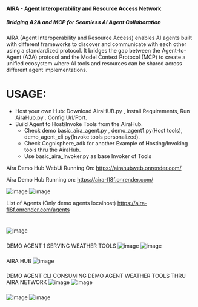####    AIRA - Agent Interoperability and Resource Access Network
#####  Bridging A2A and MCP for Seamless AI Agent Collaboration
AIRA (Agent Interoperability and Resource Access) enables AI agents built with different frameworks to discover and communicate with each other using a standardized protocol. It bridges the gap between the Agent-to-Agent (A2A) protocol and the Model Context Protocol (MCP) to create a unified ecosystem where AI tools and resources can be shared across different agent implementations.
# USAGE: 
  -  Host your own Hub: Download AiraHUB.py , Install Requirements, Run AiraHub.py . Config Url/Port. 
  -  Build Agent to Host/Invoke Tools from the AiraHub. 
     -  Check demo basic_aira_agent.py , demo_agent1.py(Host tools), demo_agent_cli.py(Invoke tools personalized).
     -  Check Cognisphere_adk for another Example of Hosting/Invoking tools thru the AiraHub. 
     - Use basic_aira_Invoker.py as base Invoker of Tools

Aira Demo Hub WebUi Running On: https://airahubweb.onrender.com/

Aira Demo Hub Running on: https://aira-fl8f.onrender.com/

![image](https://github.com/user-attachments/assets/6ac008af-539a-477e-a7b0-49ab2d47752b)
 ![image](https://github.com/user-attachments/assets/1161ada4-2aff-4971-91af-cdecfab94976)

List of Agents (Only demo agents localhost) 
https://aira-fl8f.onrender.com/agents 
#

##
![image](https://github.com/user-attachments/assets/63cb4a3f-1e32-49a7-b460-758b63216533)
###
DEMO AGENT 1 SERVING WEATHER TOOLS 
![image](https://github.com/user-attachments/assets/80960622-fab9-45fd-a32d-e75e48230393)
![image](https://github.com/user-attachments/assets/808f317c-ce3b-47db-845a-ccd4b1172971)

###
###
AIRA HUB 
![image](https://github.com/user-attachments/assets/2d527e4f-a379-46ef-9a28-7d3e46cd4c95)
###
DEMO AGENT CLI CONSUMING DEMO AGENT WEATHER TOOLS THRU AIRA NETWORK
![image](https://github.com/user-attachments/assets/f372fe11-26f0-44a2-8483-da96749e42ed)
![image](https://github.com/user-attachments/assets/9b4d7adf-0390-4c00-be9d-adf0cf95d166)



###


![image](https://github.com/user-attachments/assets/9086584f-fcf2-4478-b2c9-8df2b5965ce8)
![image](https://github.com/user-attachments/assets/8e4020ae-232c-41b9-92c4-7ec0b1a0c15e)

